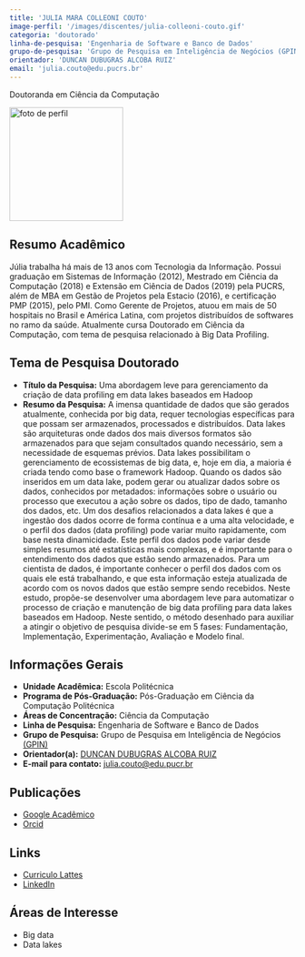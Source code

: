 ```yaml
---
title: 'JULIA MARA COLLEONI COUTO'
image-perfil: '/images/discentes/julia-colleoni-couto.gif'
categoria: 'doutorado'
linha-de-pesquisa: 'Engenharia de Software e Banco de Dados'
grupo-de-pesquisa: 'Grupo de Pesquisa em Inteligência de Negócios (GPIN)'
orientador: 'DUNCAN DUBUGRAS ALCOBA RUIZ'
email: 'julia.couto@edu.pucrs.br'
---
```


Doutoranda em Ciência da Computação

<img src="{{site.baseurl}}/images/discentes/julia-colleoni-couto.gif" alt="foto de perfil" width="200"/>

## Resumo Acadêmico

Júlia trabalha há mais de 13 anos com Tecnologia da Informação. Possui graduação em Sistemas de Informação (2012), Mestrado em Ciência da Computação (2018) e Extensão em Ciência de Dados (2019) pela PUCRS, além de MBA em Gestão de Projetos pela Estacio (2016), e certificação PMP (2015), pelo PMI. Como Gerente de Projetos, atuou em mais de 50 hospitais no Brasil e América Latina, com projetos distribuídos de softwares no ramo da saúde. Atualmente cursa Doutorado em Ciência da Computação, com tema de pesquisa relacionado à Big Data Profiling.

## Tema de Pesquisa Doutorado

- **Título da Pesquisa:** Uma abordagem leve para gerenciamento da criação de data profiling em data lakes baseados em Hadoop
- **Resumo da Pesquisa:** A imensa quantidade de dados que são gerados atualmente, conhecida por big data, requer tecnologias específicas para que possam ser armazenados, processados e distribuídos. Data lakes são arquiteturas onde dados dos mais diversos formatos são armazenados para que sejam consultados quando necessário, sem a necessidade de esquemas prévios. Data lakes possibilitam o gerenciamento de ecossistemas de big data, e, hoje em dia, a maioria é criada tendo como base o framework Hadoop. Quando os dados são inseridos em um data lake, podem gerar ou atualizar dados sobre os dados, conhecidos por metadados: informações sobre o usuário ou processo que executou a ação sobre os dados, tipo de dado, tamanho dos dados, etc. Um dos desafios relacionados a data lakes é que a ingestão dos dados ocorre de forma contínua e a uma alta velocidade, e o perfil dos dados (data profiling) pode variar muito rapidamente, com base nesta dinamicidade. Este perfil dos dados pode variar desde simples resumos até estatísticas mais complexas, e é importante para o entendimento dos dados que estão sendo armazenados. Para um cientista de dados, é importante conhecer o perfil dos dados com os quais ele está trabalhando, e que esta informação esteja atualizada de acordo com os novos dados que estão sempre sendo recebidos.
Neste estudo, propõe-se desenvolver uma abordagem leve para automatizar o processo de criação e manutenção de big data profiling para data lakes baseados em Hadoop. Neste sentido, o método desenhado para auxiliar a atingir o objetivo de pesquisa divide-se em 5 fases: Fundamentação, Implementação, Experimentação, Avaliação e Modelo final.

## Informações Gerais

- **Unidade Acadêmica:** Escola Politécnica
- **Programa de Pós-Graduação:** Pós-Graduação em Ciência da Computação Politécnica
- **Áreas de Concentração:** Ciência da Computação
- **Linha de Pesquisa:** Engenharia de Software e Banco de Dados
- **Grupo de Pesquisa:** Grupo de Pesquisa em Inteligência de Negócios [(GPIN)]([https://www.inf.pucrs.br/gpin/](https://www.inf.pucrs.br/gpin/))
- **Orientador(a):** [DUNCAN DUBUGRAS ALCOBA RUIZ](http://www.pucrs.br/pesquisadores/duncan-dubugras-alcoba-ruiz/)
- **E-mail para contato:** [julia.couto@edu.pucr.br](mailto:julia.couto@edu.pucr.br)


## Publicações

- [Google Acadêmico]([https://scholar.google.com/citations?user=yb7aDIsAAAAJ&hl=pt-BR](https://scholar.google.com/citations?user=yb7aDIsAAAAJ&hl=pt-BR))
- [Orcid]([https://orcid.org/0000-0002-4022-0142](https://orcid.org/0000-0002-4022-0142))


## Links
- [Curriculo Lattes](http://lattes.cnpq.br/0619802843633726)
- [LinkedIn]([https://www.linkedin.com/in/juliacolleoni](https://www.linkedin.com/in/juliacolleoni))

## Áreas de Interesse

- Big data
- Data lakes
